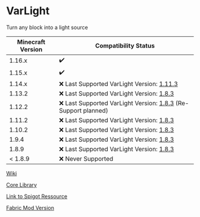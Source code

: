 # VarLight #
Turn any block into a light source

| Minecraft Version | Compatibility Status                                                                                                          |
|-------------------|-------------------------------------------------------------------------------------------------------------------------------|
| 1.16.x            | :heavy_check_mark:                                                                                                            |
| 1.15.x            | :heavy_check_mark:                                                                                                            |
| 1.14.x            | :x: Last Supported VarLight Version: [1.11.3](https://github.com/flori-schwa/VarLight/releases/tag/1.11.3)                    |
| 1.13.2            | :x: Last Supported VarLight Version: [1.8.3](https://github.com/flori-schwa/VarLight/releases/tag/1.8.3)                      |
| 1.12.2            | :x: Last Supported VarLight Version: [1.8.3](https://github.com/flori-schwa/VarLight/releases/tag/1.8.3) (Re-Support planned) |
| 1.11.2            | :x: Last Supported VarLight Version: [1.8.3](https://github.com/flori-schwa/VarLight/releases/tag/1.8.3)                      |
| 1.10.2            | :x: Last Supported VarLight Version: [1.8.3](https://github.com/flori-schwa/VarLight/releases/tag/1.8.3)                      |
| 1.9.4             | :x: Last Supported VarLight Version: [1.8.3](https://github.com/flori-schwa/VarLight/releases/tag/1.8.3)                      |
| 1.8.9             | :x: Last Supported VarLight Version: [1.8.3](https://github.com/flori-schwa/VarLight/releases/tag/1.8.3)                      |
| < 1.8.9           | :x: Never Supported                                                                                                           |


[Wiki](https://github.com/flori-schwa/VarLight/wiki)

[Core Library](https://github.com/flori-schwa/VarLightCore)

[Link to Spigot Ressource](https://www.spigotmc.org/resources/varlight.65268/)

[Fabric Mod Version](https://github.com/flori-schwa/VarLightFabric)
